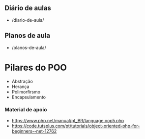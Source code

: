 ## Diário de aulas

- /diario-de-aula/

## Planos de aula

- /planos-de-aula/


# Pilares do POO

- Abstração
- Herança
- Polimorfirsmo
- Encapsulamento


### Material de apoio

- https://www.php.net/manual/pt_BR/language.oop5.php
- https://code.tutsplus.com/pt/tutorials/object-oriented-php-for-beginners--net-12762
